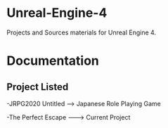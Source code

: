 # Unreal-Engine-4
Projects and Sources materials for Unreal Engine 4.

# Documentation



Project Listed
-----------------

-JRPG2020 Untitled --> Japanese Role Playing Game

-The Perfect Escape ---> Current Project
